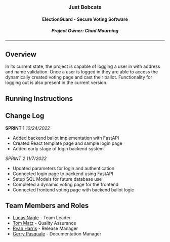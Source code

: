 
<div align="center">
  <h3> Just Bobcats</h3>
  <h4> ElectionGuard - Secure Voting Software</h4>
  <h5> Project Owner: Chad Mourning </h5>
</div>

------------------

## Overview
In its current state, the project is capable of logging a user in with address and name validation. Once a user is logged in they are able to access the dynamically created voting page and cast their ballot. Functionality for logging out is also present in the current version.

## Running Instructions

## Change Log
**SPRINT 1** *10/24/2022*
- Added backend ballot implementation with FastAPI
- Created React template page and sample login page
- Added early stage of login backend system

*SPRINT 2* *11/7/2022*
- Updated parameters for login and authentication
- Connected login page to backend using FastAPI
- Setup SQL Models for future database use
- Completed a dynamic voting page for the frontend
- Connected frontend voting page with backend ballot logic

## Team Members and Roles
- [Lucas Nagle](https://github.com/Ln077218) - Team Leader
- [Tom Matz](https://github.com/tommatz) - Quality Assurance
- [Ryan Harris](https://github.com/C1ickz) - Release Manager
- [Gerry Pasquale](https://github.com/Gerry0191) - Documentation Manager
